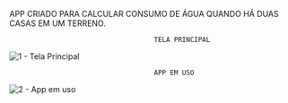 APP CRIADO PARA CALCULAR CONSUMO DE ÁGUA QUANDO HÁ DUAS CASAS EM UM TERRENO. 


                                        TELA PRINCIPAL
![1 - Tela Principal](https://github.com/user-attachments/assets/7dcd8461-bd2f-4baa-a2eb-b11f29d1295b)


                                        APP EM USO
![2 - App em uso](https://github.com/user-attachments/assets/fead6e0e-c6c1-43b8-85c0-f906b94bbaf2)
